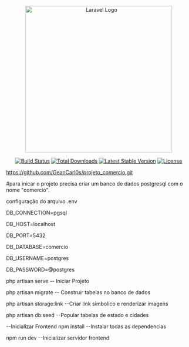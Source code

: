 
<p align="center"><a href="https://laravel.com" target="_blank"><img src="https://raw.githubusercontent.com/laravel/art/master/logo-lockup/5%20SVG/2%20CMYK/1%20Full%20Color/laravel-logolockup-cmyk-red.svg" width="400" alt="Laravel Logo"></a></p>

<p align="center">
<a href="https://github.com/laravel/framework/actions"><img src="https://github.com/laravel/framework/workflows/tests/badge.svg" alt="Build Status"></a>
<a href="https://packagist.org/packages/laravel/framework"><img src="https://img.shields.io/packagist/dt/laravel/framework" alt="Total Downloads"></a>
<a href="https://packagist.org/packages/laravel/framework"><img src="https://img.shields.io/packagist/v/laravel/framework" alt="Latest Stable Version"></a>
<a href="https://packagist.org/packages/laravel/framework"><img src="https://img.shields.io/packagist/l/laravel/framework" alt="License"></a>
</p>


https://github.com/GeanCarl0s/projeto_comercio.git

#para inicar o projeto precisa criar um banco de dados postgresql
com o nome "comercio".<br/>

configuração do arquivo .env <br/>


DB_CONNECTION=pgsql <br/>

DB_HOST=localhost <br/>

DB_PORT=5432 <br/>

DB_DATABASE=comercio <br/>

DB_USERNAME=postgres <br/>

DB_PASSWORD=@postgres <br/>


php artisan serve -- Iniciar Projeto <br/>

php artisan migrate -- Construir tabelas no banco de dados <br/>

php artisan storage:link --Criar link simbolico e renderizar imagens <br/>

php artisan db:seed --Popular tabelas de estado e cidades<br/>


--Inicializar Frontend
npm install --Instalar todas as dependencias <br/>

npm run dev --Inicializar servidor frontend <br/>

